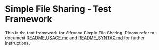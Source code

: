 # Simple File Sharing - Test Framework

<!-- MarkdownTOC -->

<!-- /MarkdownTOC -->

This is the test framework for Alfresco Simple File Sharing. Please refer to document [README_USAGE.md](./README_USAGE.md) and [README_SYNTAX.md](./README_SYNTAX.md) for further instructions.
